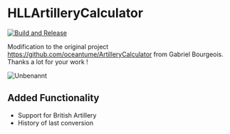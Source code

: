 # HLLArtilleryCalculator
[![Build and Release](https://github.com/Bjoern-Boehnert/HLLArtilleryCalculator/actions/workflows/dotnet-desktop.yml/badge.svg)](https://github.com/Bjoern-Boehnert/HLLArtilleryCalculator/actions/workflows/dotnet-desktop.yml)

Modification to the original project https://github.com/oceantume/ArtilleryCalculator from Gabriel Bourgeois. Thanks a lot for your work !

![Unbenannt](https://github.com/user-attachments/assets/696baab8-93c1-4d6b-82d5-30e5ef35c55a)
## Added Functionality
- Support for British Artillery
- History of last conversion
